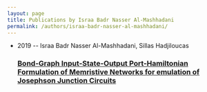 ```yaml
---
layout: page
title: Publications by Israa Badr Nasser Al-Mashhadani
permalink: /authors/israa-badr-nasser-al-mashhadani/
---
```


<ul class="post-list">
<li><span class='post-meta'>2019 -- Israa Badr Nasser Al-Mashhadani, Sillas Hadjiloucas</span><h3><a class='post-link' href='../../bond-graph-input-state-output-port-hamiltonian-formulation-of-memristive-networks-for-emulation-of-josephson-junction-circuits'>Bond-Graph Input-State-Output Port-Hamiltonian Formulation of Memristive Networks for emulation of Josephson Junction Circuits</a></h3></li>

</ul>
